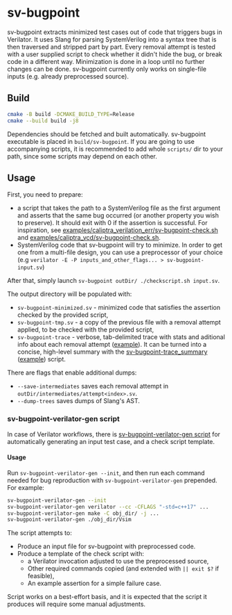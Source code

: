 # sv-bugpoint

sv-bugpoint extracts minimized test cases out of code that triggers bugs in Verilator.
It uses Slang for parsing SystemVerilog into a syntax tree that is then traversed and stripped part by part.
Every removal attempt is tested with a user supplied script to check whether it didn't hide the bug, or break
code in a different way. Minimization is done in a loop until no further changes can be done.
sv-bugpoint currently only works on single-file inputs (e.g. already preprocessed source).


## Build
```sh
cmake -B build -DCMAKE_BUILD_TYPE=Release
cmake --build build -j8
```

Dependencies should be fetched and built automatically.
sv-bugpoint executable is placed in `build/sv-bugpoint`.
If you are going to use accompanying scripts, it is recommended to add whole `scripts/` dir
to your path, since some scripts may depend on each other.

## Usage
First, you need to prepare:
- a script that takes the path to a SystemVerilog file as the first argument and asserts that the same bug occurred (or another property you wish to preserve).
It should exit with 0 if the assertion is successful.
For inspiration, see [examples/caliptra_verilation_err/sv-bugpoint-check.sh](examples/caliptra_verilation_err/sv-bugpoint-check.sh)
and [examples/caliptra_vcd/sv-bugpoint-check.sh](examples/caliptra_vcd/sv-bugpoint-check.sh).
- SystemVerilog code that sv-bugpoint will try to minimize. In order to get one from a multi-file design,
you can use a preprocessor of your choice (e.g `verilator -E -P inputs_and_other_flags... > sv-bugpoint-input.sv`)

After that, simply launch `sv-bugpoint outDir/ ./checkscript.sh input.sv`.

The output directory will be populated with:
- `sv-bugpoint-minimized.sv` - minimized code that satisfies the assertion checked by the provided script,
- `sv-bugpoint-tmp.sv` - a copy of the previous file with a removal attempt applied, to be checked with the provided script,
- `sv-bugpoint-trace` - verbose, tab-delimited trace with stats and aditional info about each removal attempt ([example](examples/caliptra_verilation_err/sv-bugpoint-trace)).
  It can be turned into a concise, high-level summary with the [sv-bugpoint-trace_summary](scripts/sv-bugpoint-trace_summary) ([example](examples/caliptra_verilation_err/sv-bugpoint-trace_summarized)) script.

There are flags that enable additional dumps:
- `--save-intermediates` saves each removal attempt in `outDir/intermediates/attempt<index>.sv`.
- `--dump-trees` saves dumps of Slang's AST.

### sv-bugpoint-verilator-gen script
In case of Verilator workflows, there is [sv-bugpoint-verilator-gen script](scripts/sv-bugpoint-verilator-gen) for automatically generating an input test case, and a check script template.
#### Usage
Run `sv-bugpoint-verilator-gen --init`, and then run each command needed for bug reproduction with `sv-bugpoint-verilator-gen` prepended. For example:
```sh
sv-bugpoint-verilator-gen --init
sv-bugpoint-verilator-gen verilator --cc -CFLAGS "-std=c++17" ...
sv-bugpoint-verilator-gen make -C obj_dir/ -j ...
sv-bugpoint-verilator-gen ./obj_dir/Vsim
```

The script attempts to:
- Produce an input file for sv-bugpoint with preprocessed code.
- Produce a template of the check script with:
  - a Verilator invocation adjusted to use the preprocessed source,
  - Other required commands copied (and extended with `|| exit $?` if feasible),
  - An example assertion for a simple failure case.

Script works on a best-effort basis, and it is expected that the script it produces will require some manual adjustments.
